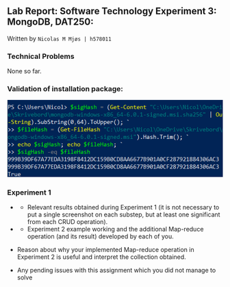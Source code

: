 ## Lab Report: Software Technology Experiment 3: MongoDB, DAT250:

Written by `Nicolas M Mjøs | h578011`

### Technical Problems

None so far.

### Validation of installation package:

![Validation](./images/HashValidation.png)

### Experiment 1

- - Relevant results obtained during Experiment 1 (it is not necessary to put a single screenshot on each substep, but at least one significant from each CRUD operation).

- - Experiment 2 example working and the additional Map-reduce operation (and its result) developed by each of you.

- Reason about why your implemented Map-reduce operation in Experiment 2 is useful and interpret the collection obtained.

- Any pending issues with this assignment which you did not manage to solve
